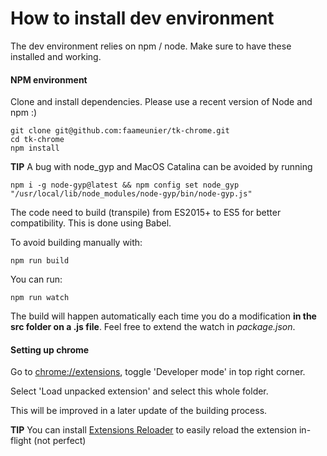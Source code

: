 # How to install dev environment
The dev environment relies on npm / node. Make sure to have these installed and working.

#### NPM environment
Clone and install dependencies.
Please use a recent version of Node and npm :)
```
git clone git@github.com:faameunier/tk-chrome.git
cd tk-chrome
npm install
```

**TIP** A bug with node_gyp and MacOS Catalina can be avoided by running 
```
npm i -g node-gyp@latest && npm config set node_gyp "/usr/local/lib/node_modules/node-gyp/bin/node-gyp.js"
```

The code need to build (transpile) from ES2015+ to ES5 for better compatibility. This is done using Babel.

To avoid building manually with:
```
npm run build
```

You can run:
```
npm run watch
```

The build will happen automatically each time you do a modification **in the src folder on a .js file**. Feel free to extend the watch in *package.json*.

#### Setting up chrome
Go to [chrome://extensions](chrome://extensions), toggle 'Developer mode' in top right corner.

Select 'Load unpacked extension' and select this whole folder.

This will be improved in a later update of the building process.

**TIP** You can install  [Extensions Reloader](https://chrome.google.com/webstore/detail/extensions-reloader/) to easily reload the extension in-flight (not perfect)

